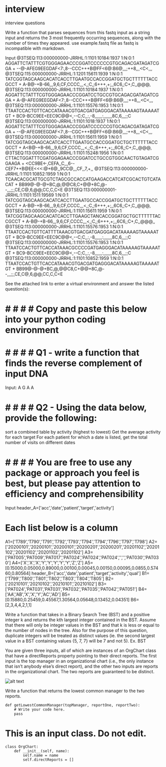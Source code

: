 # interview
interview questions

Write a function that parses sequences from this fastq input as a string input and returns the 3 most frequently occurring sequences, along with the number of times they appeared.
use example.fastq file as fastq is incompatible with markdown. 

Input
@3TSEQ:113:000000000-JRRHL:1:1101:10184:1937 1:N:0:1
AGGATTCTATTTCGTGGGAGAACCCGGATCCCCCCGTGCAGACGATAGATCGGA
+
--@-AFEG9EEGDAF<7:,8--CCC+++B@FF<6@:B6@,,,;++8,,,<C<,,,
@3TSEQ:115:000000000-JRRHL:1:1201:15611:1939 1:N:0:1
TATCGGTAGCAAGCACATCACCTTGAATGCCACCGGATGCTGCTTTTTTACCGCCT
+
A-B@-+B-66,,,9,6,CF,CCCC,,,<,;C,;6+++,+;,,6C6,;C+,C,,@@@,
@3TSEQ:113:000000000-JRRHL:1:1101:10184:1937 1:N:0:1
AGGATTCTATTTCGTGGGAGAACCCGGATCCTGCCGTGCAGACGATAGATCGGA
+
A-@-AFEG9EEGDAF<7:,8--CCC+++B@FF<6@:B6@,,,;++8,,,<C<,,,
@3TSEQ:113:000000000-JRRHL:1:1101:15576:1953 1:N:0:1
TTAATCCACTGTTCACCATAAACGTGACGATGAGGGACATAAAAAGTAAAAATGT
+
BC9-BCC9EE<EEC9C@@<,--C;C,,:,-8,,,,,,:,,,,,,,8C,6,,,;;C
@3TSEQ:113:000000000-JRRHL:1:1101:1018:1937 1:N:0:1
AGGATTCTATTTCGTGGGAGAACCCGGATCCCCCCGTGCAGACGATAGATCGGA
+
--@-AFEG9EEGDAF<7:,8--CGC+++B@FF<6@:B6@,,,;++8,,,<C<,,,
@3TSEQ:113:000000000-JRRHL:1:1101:15611:1959 1:N:0:1
TATCGGTAGCAAGCACATCACCTTGAATGCCACCGGATGCTGCTTTTTTACCGCCT
+
A<B@-+B-66,,,9,6,CF,CCCC,,,<,;C,;6+++,+;,,6C6,;C+,C,,@@@,
@3TSEQ:113:000000000-JRRHL:1:1101:15248:1956 1:N:0:1
CTTACTGGATTTCGATGGAGAACCCGGATCCTGCCGTGGCAACTGTAGATCGGAAGA
+
<CC9BE<-,CEFA,,C,,,6--CEF7++B@EE<<<:@+6@,,9CC@,,,CF,,7,+,,
@3TSEQ:113:000000000-JRRHL:1:1101:10852:1959 1:N:0:1
TCAACACGCATTGCGTCTAGCGCCACCATGAAGACCATCATCGCACTGTCATACAT
+
BB99@-@-@+BC,@,@@C8,C+@@+8C,@--,,,;;,CE,C@,6,@@,CC,C,C<E
@3TSEQ:113:000000001-JRRHL:1:1101:1511:19569 1:N:0:1
TATCGGTAGCAAGCACATCACCTTGAATGCCACCGGATGCTGCTTTTTTACCGCCT
+
A-B@-+B-66,,,9,6,CF,CCCC,,,<,;C,;6+++,+;,,6C6,;C+,C,,@@@,
@3TSEQ:113:000000000-JRRHL:1:1101:15611:1959 1:N:0:1
TATCGGTAGCAAGCACATCACCTTGAAGCTANCACCGGATGCTGCTTTTTTACCGCCT
+
A-B@-+B-66,,,9,6,CF,CCCC,,,<,;C,;6+++,+;,,6C6,;C+,C,,@@@,,
@3TSEQ:113:000000000-JRRHL:1:1101:15576:1953 1:N:0:1
TTAATCCACTGTTCATTTTAAACGTGACGATGAGGGACATAAAAAGTAAAAATGT
+
BC9-BCC9EE<EEC9C@@<,--C;C,,:,-8,,,,,,:,,,,,,,8C,6,,,;;C
@3TSEQ:113:000000000-JRRHL:1:1101:15576:1953 1:N:0:1
TTAATCCACTGTTCACCATAAACGCCCCGATGAGGGACATAAAAAGTAAAAATGT
+
BC9-BCC9EE<EEC9C@@<,--C;C,,:,-8,,,,,,:,,,,,,,8C,6,,,;;C
@3TSEQ:113:000000000-JRRHL:1:1101:10852:1959 1:N:0:1
TTAATCCACTGTTCACCATAAACGTGACGATGAGGGACATAAAAAGTAAAAATGT
+
BB99@-@-@+BC,@,@@C8,C+@@+8C,@--,,,;;,CE,C@,6,@@,CC,C,C<E



See the attached link to enter a virtual environment and answer the listed question(s): 
# # # # # Copy and paste this below into your python coding environment
# # # # # Q1 - write a function that finds the reverse complement of input DNA

Input: A G A A



# # # # # Q2 - Using the data below, provide the following:
sort a combined table by activity (highest to lowest)
Get the average activity for each target
For each patient for which a date is listed, get the total number of visits on different dates

# # # # # You are free to use any package or approach you feel is best, but please pay attention to efficiency and comprehensibility   

Input
header_A=['acc','date','patient','target','activity']
# Each list below is a column 
A1=['T789','T790','T791','T792','T793','T794','T794','T796','T797','T798']
A2=['20200101','20200101','20200101','20200201','20200201','20201102','20201102','20201102','20201102','20201102']
A3=['PAT005','PAT009','PAT017','PAT024','PAT024','PAT024','','','PAT030','PAT030']
A4=['X','X','X','Y','Y','Y','Y','Y','Z','Z']
A5=[0.15000,0.05000,0.89000,0.00100,0.00045,0.00150,0.00095,0.0855,0.57460,0.80564]
header_B=['acc','date','patient','target','activity','qual']
B1=['T799','T800','T801','T802','T803','T804','T805']
B2=['20210101','20210102','20210101','20210102']
B3=['PAT024','PAT031','PAT031','PAT032','PAT035','PAT042','PAT051']
B4=['AA','AB','X','X','Y','AC','AD']
B5=[0.15880,0.25459,0.45567,1.30564,0.05648,0.13452,0.04351]
B6=[2,3,4,4,2,1,1]




Write a function that takes in a Binary Search Tree (BST) and a positive integer k and returns the kth largest integer contained in the BST. Assume that there will only be integer values in the BST and that k is less or equal to the number of nodes in the tree. Also for the purpose of this question, duplicate integers will be treated as distinct values (ie. the second largest value in a BST containing values {5, 7, 7} will be 7 and not 5).
Ex. BST 

You are given three inputs, all of which are instances of an OrgChart class that have a directReports property pointing to their direct reports. The first input is the top manager in an organizational chart (i.e., the only instance that isn’t anybody else’s direct report), and the other two inputs are reports in the organizational chart. The two reports are guaranteed to be distinct.


![alt text](https://github.com/3TBiosciences/interview/blob/main/binarysearchtree.png?raw=true)

Write a function that returns the lowest common manager to the two reports.
```
def getLowestCommonManager(topManager, reportOne, reportTwo):
    # Write your code here.
    pass
```

# This is an input class. Do not edit.
```
class OrgChart:
    def __init__(self, name):
        self.name = name
        self.directReports = []
```
